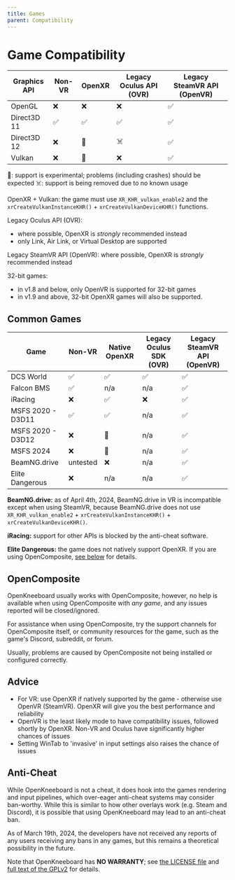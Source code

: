 ```yaml
---
title: Games
parent: Compatibility
---
```


# Game Compatibility

| Graphics API | Non-VR | OpenXR | Legacy Oculus API (OVR) | Legacy SteamVR API (OpenVR) |
| -------------|--------|--------|--------|---------|
| OpenGL       | ❌ | ❌ | ❌ | ✅ |
| Direct3D 11  | ✅ | ✅ | ✅ | ✅ |
| Direct3D 12  | ❌ | 🧪 | ☠️ | ✅ |
| Vulkan       | ❌ | 🧪 | ❌ | ✅ |

🧪: support is experimental; problems (including crashes) should be expected
☠️: support is being removed due to no known usage

OpenXR + Vulkan: the game must use `XR_KHR_vulkan_enable2` and the `xrCreateVulkanInstanceKHR()` + `xrCreateVulkanDeviceKHR()` functions.

Legacy Oculus API (OVR):

- where possible, OpenXR is *strongly* recommended instead
- only Link, Air Link, or Virtual Desktop are supported

Legacy SteamVR API (OpenVR): where possible, OpenXR is *strongly* recommended instead

32-bit games:

- in v1.8 and below, only OpenVR is supported for 32-bit games
- in v1.9 and above, 32-bit OpenXR games will also be supported.

## Common Games

| Game              | Non-VR   | Native OpenXR | Legacy Oculus SDK (OVR) | Legacy SteamVR API (OpenVR) |
|-------------------|----------|---------------|-------------------------|-----------------------------|
| DCS World         | ✅        | ✅             | ✅                       | ✅                           |
| Falcon BMS        | ✅        | n/a           | n/a                     | ✅                           |
| iRacing           | ❌        | ✅             | ❌                       | ✅                           |
| MSFS 2020 - D3D11 | ✅        | ✅             | n/a                     | ✅                           |
| MSFS 2020 - D3D12 | ❌        | 🧪            | n/a                     | ✅                           |
| MSFS 2024         | ❌        | 🧪            | n/a                     | ✅                           |
| BeamNG.drive      | untested | ❌             | n/a                     | ✅                           |
| Elite Dangerous  | ❌ | n/a | n/a | ✅ |

**BeamNG.drive:** as of April 4th, 2024, BeamNG.drive in VR is incompatible except when using SteamVR, because BeamNG.drive does not use `XR_KHR_vulkan_enable2` + `xrCreateVulkanInstanceKHR()` + `xrCreateVulkanDeviceKHR()`.

**iRacing:** support for other APIs is blocked by the anti-cheat software.

**Elite Dangerous:** the game does not natively support OpenXR. If you are using OpenComposite, [see below](#OpenComposite) for details.

## OpenComposite

OpenKneeboard usually works with OpenComposite, however, no help is available when using OpenComposite with *any game*, and any issues reported will be closed/ignored.

For assistance when using OpenComposite, try the support channels for OpenComposite itself, or community resources for the game, such as the game's Discord, subreddit, or forum.

Usually, problems are caused by OpenComposite not being installed or configured correctly.

## Advice

- For VR: use OpenXR if natively supported by the game - otherwise use OpenVR (SteamVR). OpenXR will give you the best performance and reliability
- OpenVR is the least likely mode to have compatibility issues, followed shortly by OpenXR. Non-VR and Oculus have significantly higher chances of issues
- Setting WinTab to 'invasive' in input settings also raises the chance of issues

## Anti-Cheat

While OpenKneeboard is not a cheat, it does hook into the games rendering and input pipelines, which over-eager anti-cheat systems may consider ban-worthy. While this is similar to how other overlays work (e.g. Steam and Discord), it is possible that using OpenKneeboard may lead to an anti-cheat ban.

As of March 19th, 2024, the developers have not received any reports of any users receiving any bans in any games, but this remains a theoretical possibility in the future.

Note that OpenKneeboard has **NO WARRANTY**; see [the LICENSE file](https://raw.githubusercontent.com/OpenKneeboard/OpenKneeboard/master/LICENSE) and [full text of the GPLv2](https://raw.githubusercontent.com/OpenKneeboard/OpenKneeboard/master/gpl-2.0.txt) for details.

